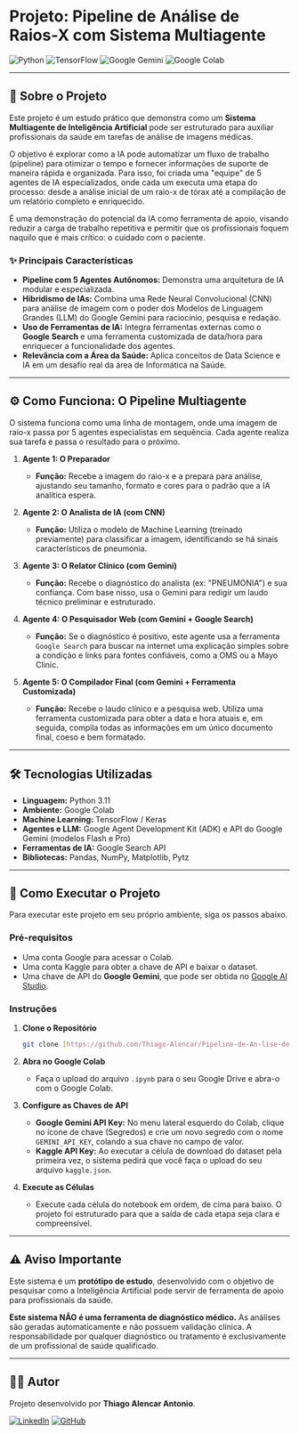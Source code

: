 # Projeto: Pipeline de Análise de Raios-X com Sistema Multiagente

![Python](https://img.shields.io/badge/Python-3.11-3776AB?style=for-the-badge&logo=python&logoColor=white)
![TensorFlow](https://img.shields.io/badge/TensorFlow-2.x-FF6F00?style=for-the-badge&logo=tensorflow&logoColor=white)
![Google Gemini](https://img.shields.io/badge/Google_Gemini-API-4285F4?style=for-the-badge&logo=google&logoColor=white)
![Google Colab](https://img.shields.io/badge/Google_Colab-F9AB00?style=for-the-badge&logo=googlecolab&logoColor=black)

---

## 🎯 Sobre o Projeto

Este projeto é um estudo prático que demonstra como um **Sistema Multiagente de Inteligência Artificial** pode ser estruturado para auxiliar profissionais da saúde em tarefas de análise de imagens médicas.

O objetivo é explorar como a IA pode automatizar um fluxo de trabalho (pipeline) para otimizar o tempo e fornecer informações de suporte de maneira rápida e organizada. Para isso, foi criada uma "equipe" de 5 agentes de IA especializados, onde cada um executa uma etapa do processo: desde a análise inicial de um raio-x de tórax até a compilação de um relatório completo e enriquecido.

É uma demonstração do potencial da IA como ferramenta de apoio, visando reduzir a carga de trabalho repetitiva e permitir que os profissionais foquem naquilo que é mais crítico: o cuidado com o paciente.

### ✨ Principais Características

* **Pipeline com 5 Agentes Autônomos:** Demonstra uma arquitetura de IA modular e especializada.
* **Hibridismo de IAs:** Combina uma Rede Neural Convolucional (CNN) para análise de imagem com o poder dos Modelos de Linguagem Grandes (LLM) do Google Gemini para raciocínio, pesquisa e redação.
* **Uso de Ferramentas de IA:** Integra ferramentas externas como o **Google Search** e uma ferramenta customizada de data/hora para enriquecer a funcionalidade dos agentes.
* **Relevância com a Área da Saúde:** Aplica conceitos de Data Science e IA em um desafio real da área de Informática na Saúde.

---

## ⚙️ Como Funciona: O Pipeline Multiagente

O sistema funciona como uma linha de montagem, onde uma imagem de raio-x passa por 5 agentes especialistas em sequência. Cada agente realiza sua tarefa e passa o resultado para o próximo.

1.  **Agente 1: O Preparador**
    * **Função:** Recebe a imagem do raio-x e a prepara para análise, ajustando seu tamanho, formato e cores para o padrão que a IA analítica espera.

2.  **Agente 2: O Analista de IA (com CNN)**
    * **Função:** Utiliza o modelo de Machine Learning (treinado previamente) para classificar a imagem, identificando se há sinais característicos de pneumonia.

3.  **Agente 3: O Relator Clínico (com Gemini)**
    * **Função:** Recebe o diagnóstico do analista (ex: "PNEUMONIA") e sua confiança. Com base nisso, usa o Gemini para redigir um laudo técnico preliminar e estruturado.

4.  **Agente 4: O Pesquisador Web (com Gemini + Google Search)**
    * **Função:** Se o diagnóstico é positivo, este agente usa a ferramenta `Google Search` para buscar na internet uma explicação simples sobre a condição e links para fontes confiáveis, como a OMS ou a Mayo Clinic.

5.  **Agente 5: O Compilador Final (com Gemini + Ferramenta Customizada)**
    * **Função:** Recebe o laudo clínico e a pesquisa web. Utiliza uma ferramenta customizada para obter a data e hora atuais e, em seguida, compila todas as informações em um único documento final, coeso e bem formatado.

---

## 🛠️ Tecnologias Utilizadas

* **Linguagem:** Python 3.11
* **Ambiente:** Google Colab
* **Machine Learning:** TensorFlow / Keras
* **Agentes e LLM:** Google Agent Development Kit (ADK) e API do Google Gemini (modelos Flash e Pro)
* **Ferramentas de IA:** Google Search API
* **Bibliotecas:** Pandas, NumPy, Matplotlib, Pytz

---

## 🚀 Como Executar o Projeto

Para executar este projeto em seu próprio ambiente, siga os passos abaixo.

### Pré-requisitos

* Uma conta Google para acessar o Colab.
* Uma conta Kaggle para obter a chave de API e baixar o dataset.
* Uma chave de API do **Google Gemini**, que pode ser obtida no [Google AI Studio](https://aistudio.google.com/app/apikey).

### Instruções

1.  **Clone o Repositório**
    ```bash
    git clone [https://github.com/Thiago-Alencar/Pipeline-de-An-lise-de-Raios-X-de-T-rax-com-Sistema-Multiagente]
    ```

2.  **Abra no Google Colab**
    * Faça o upload do arquivo `.ipynb` para o seu Google Drive e abra-o com o Google Colab.

3.  **Configure as Chaves de API**
    * **Google Gemini API Key:** No menu lateral esquerdo do Colab, clique no ícone de chave (Segredos) e crie um novo segredo com o nome `GEMINI_API_KEY`, colando a sua chave no campo de valor.
    * **Kaggle API Key:** Ao executar a célula de download do dataset pela primeira vez, o sistema pedirá que você faça o upload do seu arquivo `kaggle.json`.

4.  **Execute as Células**
    * Execute cada célula do notebook em ordem, de cima para baixo. O projeto foi estruturado para que a saída de cada etapa seja clara e compreensível.

---

## ⚠️ Aviso Importante

Este sistema é um **protótipo de estudo**, desenvolvido com o objetivo de pesquisar como a Inteligência Artificial pode servir de ferramenta de apoio para profissionais da saúde.

**Este sistema NÃO é uma ferramenta de diagnóstico médico.** As análises são geradas automaticamente e não possuem validação clínica. A responsabilidade por qualquer diagnóstico ou tratamento é exclusivamente de um profissional de saúde qualificado.

---

## 👨‍💻 Autor

Projeto desenvolvido por **Thiago Alencar Antonio**.

[![LinkedIn](https://img.shields.io/badge/LinkedIn-0077B5?style=for-the-badge&logo=linkedin&logoColor=white)](https://www.linkedin.com/in/thiago-alencar-antonio/)
[![GitHub](https://img.shields.io/badge/GitHub-181717?style=for-the-badge&logo=github&logoColor=white)](https://github.com/Thiago-Alencar/)

